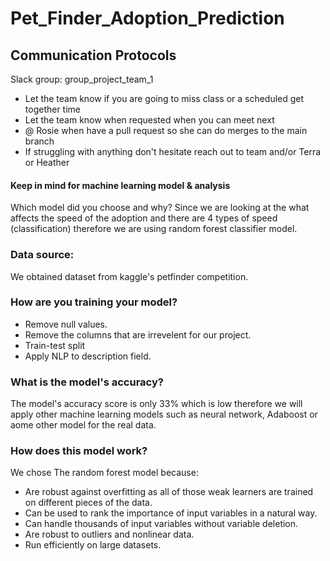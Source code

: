 # Pet_Finder_Adoption_Prediction

## Communication Protocols
Slack group: group_project_team_1
- Let the team know if you are going to miss class or a scheduled get together time
- Let the team know when requested when you can meet next
- @ Rosie when have a pull request so she can do merges to the main branch
- If struggling with anything don't hesitate reach out to team and/or Terra or Heather


#### Keep in mind for machine learning model & analysis
Which model did you choose and why?
Since we are looking at the what affects the speed of the adoption and there are 4 types of speed (classification) therefore we are using random forest classifier model.

### Data source:
We obtained dataset from kaggle's petfinder competition.

### How are you training your model?

- Remove null values.
- Remove the columns that are irrevelent for our project.
- Train-test split
- Apply NLP to description field.

### What is the model's accuracy?
The model's accuracy score is only 33% which is low therefore we will apply other machine learning models such as neural network, Adaboost or aome other model for the real data.

### How does this model work?
We chose The random forest model because: 

- Are robust against overfitting as all of those weak learners are trained on different pieces of the data.
- Can be used to rank the importance of input variables in a natural way.
- Can handle thousands of input variables without variable deletion.
- Are robust to outliers and nonlinear data.
- Run efficiently on large datasets.
